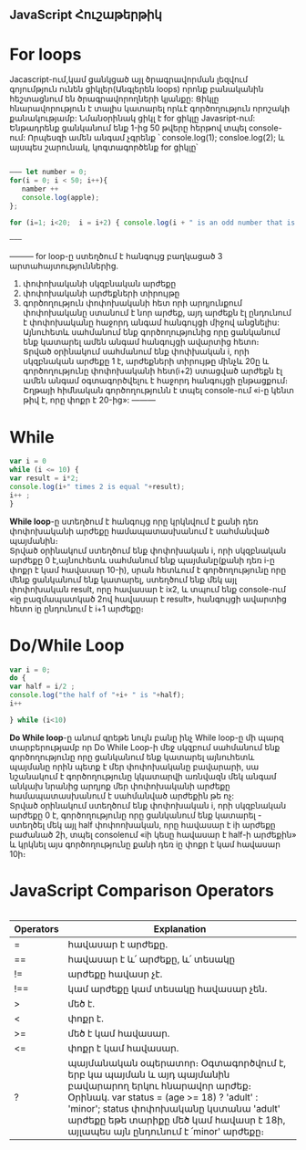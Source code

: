 JavaScript Հուշաթերթիկ
--------------------

# For loops

 Jacascript-ում,կամ ցանկցած այլ ծրագրավորման լեզվում գոյումթյուն ունեն ցիկլեր(Անգլերեն loops) որոնք բանականին հեշտացնում են ծրագրավորողների կյանքը: Ցիկլը հնարավորություն է տալիս կատարել որևէ գործողություն որոշակի քանակությամբ: Նմանօրինակ ցիկլ է for ցիկլը Javasript-ում:
Ենթադրենք ցանկանում ենք 1-ից 50 թվերը հերթով տպել console-ում:
Որպեսզի ամեն անգամ չգրենք ՝
	console.log(1);
	consloe.log(2);
և այսպես շարունակ, կոգտագործենք for ցիկլը՝
```javascript

——— let number = 0;
for(i = 0; i < 50; i++){
   namber ++
   console.log(apple);
};

for (i=1; i<20;  i = i+2) { console.log(i + " is an odd number that is less than 20")} | 

———

``` 	
——— for loop-ը ստեղծում է հանգույց բաղկացած 3 արտահայտություններից.  
1. փոփոխականի սկզբնական արժեքը    
2. փոփոխականի արժեքների տիրույթը  
3. գործողություն փոփոխականի հետ որի արդյունքում փոփոխականը ստանում է նոր արժեք, այդ արժեքն էլ ընդունում է փոփոխականը հաջորդ անգամ հանգույցի միջով անցնելիս:  
Այնուհետև սահմանում ենք գործողությունից որը ցանկանում ենք կատարել ամեն անգամ հանգույցի ավարտից հետո։  
Տրված օրինակում սահմանում ենք փոփխական i, որի սկզբնական արժեքը 1 է, արժեքների տիրույթը մինչև 20ը և գործողությունը փոփոխականի հետ(i+2) ստացված արժեքն էլ ամեն անգամ օգտագործվելու է հաջորդ հանգույցի ընթացքում։ Շղթայի հիմնական գործողությունն է տպել console-ում «i-ը կենտ թիվ է, որը փոքր է 20-ից»: ——— 

# While 

```javascript
var i = 0 
while (i <= 10) {
var result = i*2; 
console.log(i+" times 2 is equal "+result); 
i++ ; 
}


```
**While loop**-ը ստեղծում է հանգույց որը կրկնվում է քանի դեռ փոփոխականի արժեքը համապատասխանում է սահմանված պայմանին։  
Տրված օրինակում ստեղծում ենք փոփոխական i, որի սկզբնական արժեքը 0 է,այնուհետև սահմանում ենք պայմանը(քանի դեռ i-ը փոքր է կամ հավասար 10-ի), սրան հետևում է գործողությունը որը մենք ցանկանում ենք կատարել, ստեղծում ենք մեկ այլ փոփոխական result, որը հավասար է ix2, և տպում ենք console-ում «iը բազմապատկած 2ով հավասար է result», հանգույցի ավարտից հետո iը ընդունում է i+1 արժեքը։ 


# Do/While Loop

```javascript
var i = 0; 
do {
var half = i/2 ; 
console.log("the half of "+i+ " is "+half); 
i++

} while (i<10)

```
**Do While loop**-ը անում գրեթե նույն բանը ինչ While loop-ը մի պարզ տարբերությամբ որ Do While Loop-ի մեջ սկզբում սահմանում ենք գործողությունը որը ցանկանում ենք կատարել այնուհետև պայմանը որին պետք է մեր փոփոխականը բավարարի, սա նշանակում է գործողությունը կկատարվի առնվազն մեկ անգամ անկախ նրանից արդյոք մեր փոփոխականի արժեքը համապատասխանում է սահմանված արժեքին թե ոչ:  
Տրված օրինակում ստեղծում ենք փոփոխական i, որի սկզբնական արժեքը 0 է, գործողությունը որը ցանկանում ենք կատարել - ստեղծել մեկ այլ half փոփոոխական, որը հավասար է iի արժեքը բաժանած 2ի, տպել consoleում «iի կեսը հավասար է half-ի արժեքին» և կրկնել այս գործողությունը քանի դեռ iը փոքր է կամ հավասար 10ի։ 

# JavaScript Comparison Operators

``` javascript 

```
|  Operators  | Explanation |
| ------------- | ------------- |
| =    | հավասար է արժեքը.  |
| ==   | հավասար է և՛ արժեքը, և՛ տեսակը  |
| !=   | արժեքը հավասր չէ.  |
| !==  | կամ արժեքը կամ տեսակը հավասար չեն.  |
| >    |  մեծ է.  |
| <    | փոքր է.   |
| >=    | մեծ է կամ հավասար.  |
| <=  |  փոքր է կամ հավասար.  |
| ?  | պայմանական օպերատոր։ Օգտագործվում է, երբ կա պայման և այդ պայմանին բավարարող երկու հնարավոր արժեք։ Օրինակ. var status = (age >= 18) ? 'adult' : 'minor'; status փոփոխականը կստանա 'adult' արժեքը եթե տարիքը մեծ կամ հավասր է 18ի, այլապես այն ընդունում է ՛minor' արժեքը։  |


